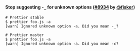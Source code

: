 #### Stop suggesting `-_` for unknown options ([#8934](https://github.com/prettier/prettier/pull/8934) by [@fisker](https://github.com/fisker))

```console
# Prettier stable
$ prettier foo.js -a
[warn] Ignored unknown option -a. Did you mean -_?

# Prettier master
$ prettier foo.js -a
[warn] Ignored unknown option -a. Did you mean -c?
```

